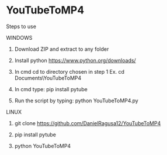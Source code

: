 # YouTubeToMP4

Steps to use

WINDOWS

1. Download ZIP and extract to any folder

2. Install python https://www.python.org/downloads/

3. In cmd cd to directory chosen in step 1   Ex. cd Documents\YouTubeToMP4

4. In cmd type:   pip install pytube

5. Run the script by typing:   python YouTubeToMP4.py


LINUX

1. git clone https://github.com/DanielRagusa12/YouTubeToMP4

2. pip install pytube

3. python YouTubeToMP4

